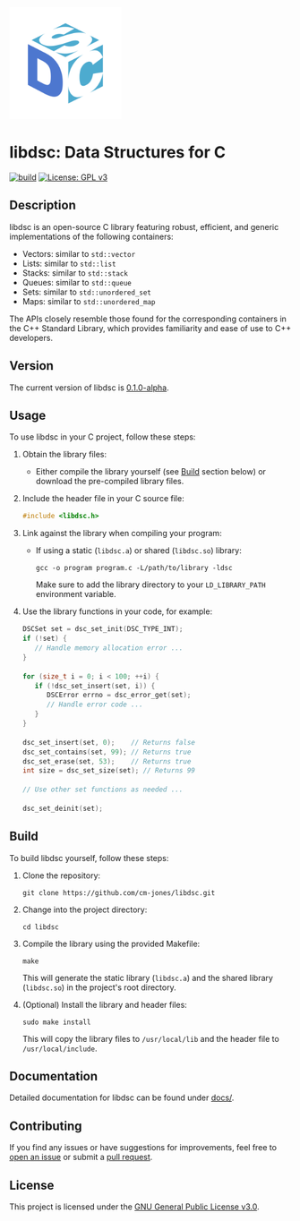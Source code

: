 <div style={ text-align: center; display: inline-block}>
  <source media="(prefers-color-scheme: dark)" srcset="https://github.com/cm-jones/libdsc/assets/logo.png">
  <source media="(prefers-color-scheme: light)" srcset="https://github.com/cm-jones/libdsc/assets/logo.png">
  <img alt="libdsc logo" src="assets/logo.png" height="200">
</div>

# libdsc: Data Structures for C

[![build](https://github.com/cm-jones/dsc/actions/workflows/c.yml/badge.svg)](https://github.com/cm-jones/dsc/actions/workflows/c.yml) [![License: GPL v3](https://img.shields.io/badge/License-GPLv3-blue.svg)](https://www.gnu.org/licenses/gpl-3.0)

## Description

libdsc is an open-source C library featuring robust, efficient, and generic implementations of the following containers:

- Vectors: similar to `std::vector`
- Lists:   similar to `std::list`
- Stacks:  similar to `std::stack`
- Queues:  similar to `std::queue`
- Sets:    similar to `std::unordered_set`
- Maps:    similar to `std::unordered_map`

The APIs closely resemble those found for the corresponding containers in the C++ Standard Library, which provides familiarity and ease of use to C++ developers.

## Version

The current version of libdsc is [0.1.0-alpha](https://github.com/cm-jones/libdsc/releases/tag/v0.1.0-alpha).

## Usage

To use libdsc in your C project, follow these steps:

1. Obtain the library files:
   - Either compile the library yourself (see [Build](#Build) section below) or download the pre-compiled library files.

2. Include the header file in your C source file:
   ```c
   #include <libdsc.h>
   ```

3. Link against the library when compiling your program:
   - If using a static (`libdsc.a`) or shared (`libdsc.so`) library:
     ```
     gcc -o program program.c -L/path/to/library -ldsc
     ```
     Make sure to add the library directory to your `LD_LIBRARY_PATH` environment variable.

4. Use the library functions in your code, for example:
   ```c
   DSCSet set = dsc_set_init(DSC_TYPE_INT);
   if (!set) {
      // Handle memory allocation error ...
   }

   for (size_t i = 0; i < 100; ++i) {
      if (!dsc_set_insert(set, i)) {
         DSCError errno = dsc_error_get(set);
         // Handle error code ...
      }
   }
   
   dsc_set_insert(set, 0);    // Returns false
   dsc_set_contains(set, 99); // Returns true
   dsc_set_erase(set, 53);    // Returns true
   int size = dsc_set_size(set); // Returns 99

   // Use other set functions as needed ...

   dsc_set_deinit(set);
   ```

## Build

To build libdsc yourself, follow these steps:

1. Clone the repository:
   ```
   git clone https://github.com/cm-jones/libdsc.git
   ```

2. Change into the project directory:
   ```
   cd libdsc
   ```

3. Compile the library using the provided Makefile:
   ```
   make
   ```
   This will generate the static library (`libdsc.a`) and the shared library (`libdsc.so`) in the project's root directory.

4. (Optional) Install the library and header files:
   ```
   sudo make install
   ```
   This will copy the library files to `/usr/local/lib` and the header file to `/usr/local/include`.

## Documentation

Detailed documentation for libdsc can be found under [docs/](docs/).

## Contributing

If you find any issues or have suggestions for improvements, feel free to [open an issue](https://github.com/cm-jones/libdsc/issues/new) or submit a [pull request](https://github.com/cm-jones/libdsc/compare).

## License

This project is licensed under the [GNU General Public License v3.0](LICENSE).
